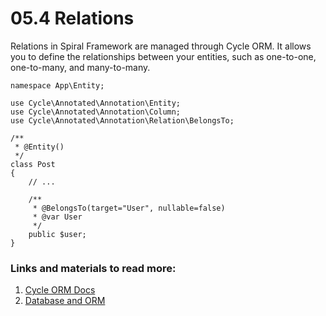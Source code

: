 # 05.4 Relations

Relations in Spiral Framework are managed through Cycle ORM. It allows you to define the relationships between your entities, such as one-to-one, one-to-many, and many-to-many.

```
namespace App\Entity;

use Cycle\Annotated\Annotation\Entity;
use Cycle\Annotated\Annotation\Column;
use Cycle\Annotated\Annotation\Relation\BelongsTo;

/**
 * @Entity()
 */
class Post
{
    // ...

    /**
     * @BelongsTo(target="User", nullable=false)
     * @var User
     */
    public $user;
}
```

### Links and materials to read more:
1. [Cycle ORM Docs](https://cycle-orm.dev/docs)
2. [Database and ORM](https://spiral.dev/docs/basics-orm/current/en)